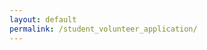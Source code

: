```yaml
---
layout: default
permalink: /student_volunteer_application/
---
```


<script type="text/javascript" src="https://form.jotform.com/jsform/60537738713158"></script>

